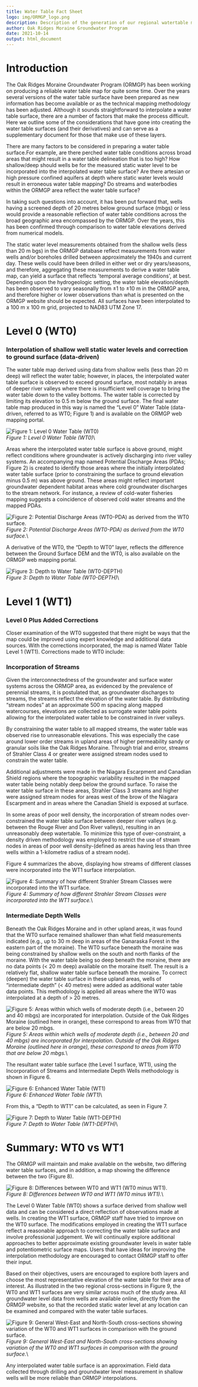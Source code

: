 ```yaml
---
title: Water Table Fact Sheet
logo: img/ORMGP_logo.png
description: Description of the generation of our regional watertable map
author: Oak Ridges Moraine Groundwater Program
date: 2021-10-14
output: html_document
---
```



# Introduction

The Oak Ridges Moraine Groundwater Program (ORMGP) has been working on producing a reliable water table map for quite some time. Over the years several versions of the water table surface have been prepared as new information has become available or as the technical mapping methodology has been adjusted. Although it sounds straightforward to interpolate a water table surface, there are a number of factors that make the process difficult.  Here we outline some of the considerations that have gone into creating the water table surfaces (and their derivatives) and can serve as a supplementary document for those that make use of these layers.

There are many factors to be considered in preparing a water table surface.For example, are there perched water table conditions across broad areas that might result in a water table delineation that is too high? How shallow/deep should wells be for the measured static water level to be incorporated into the interpolated water table surface? Are there artesian or high pressure confined aquifers at depth where static water levels would result in erroneous water table mapping? Do streams and waterbodies within the ORMGP area reflect the water table surface?

In taking such questions into account, it has been put forward that, wells having a screened depth of 20 metres below ground surface (mbgs) or less would provide a reasonable reflection of water table conditions across the broad geographic area encompassed by the ORMGP. Over the years, this has been confirmed through comparison to water table elevations derived from numerical models. 

The static water level measurements obtained from the shallow wells (less than 20 m bgs) in the ORMGP database reflect measurements from water wells and/or boreholes drilled between approximately the 1940s and current day. These wells could have been drilled in either wet or dry years/seasons, and therefore, aggregating these measurements to derive a water table map, can yield a surface that reflects 'temporal average conditions', at best. Depending upon the hydrogeologic setting, the water table elevation/depth has been observed to vary seasonally from ±1 to ±10 m in the ORMGP area, and therefore higher or lower observations than what is presented on the ORMGP website should be expected. All surfaces have been interpolated to a 100 m x 100 m grid, projected to NAD83 UTM Zone 17.

# Level 0 (WT0) 
### Interpolation of shallow well static water levels and correction to ground surface (data-driven)

The water table map derived using data from shallow wells (less than 20 m deep) will reflect the water table; however, in places, the interpolated water table surface is observed to exceed ground surface, most notably in areas of deeper river valleys where there is insufficient well coverage to bring the water table down to the valley bottoms. The water table is corrected by limiting its elevation to 0.5 m below the ground surface. The final water table map produced in this way is named the “Level 0” Water Table (data-driven, referred to as WT0; Figure 1) and is available on the ORMGP web mapping portal.

![*Figure 1: Level 0 Water Table (WT0)*](https://raw.githubusercontent.com/OWRC/watertable/main/fig/f1.jpg)\
*Figure 1: Level 0 Water Table (WT0)*\

Areas where the interpolated water table surface is above ground, might reflect conditions where groundwater is actively discharging into river valley systems. An accompanying map named Potential Discharge Areas (PDAs; Figure 2) is created to identify those areas where the initially interpolated water table surface (prior to constraining the surface to ground elevation minus 0.5 m) was above ground. These areas might reflect important groundwater dependent habitat areas where cold groundwater discharges to the stream network. For instance, a review of cold-water fisheries mapping suggests a coincidence of observed cold water streams and the mapped PDAs. 

![*Figure 2: Potential Discharge Areas (WT0-PDA) as derived from the WT0 surface.*](https://raw.githubusercontent.com/OWRC/watertable/main/fig/f2.jpg)\
*Figure 2: Potential Discharge Areas (WT0-PDA) as derived from the WT0 surface.*\

A derivative of the WT0, the “Depth to WT0” layer, reflects the difference between the Ground Surface DEM and the WT0, is also available on the ORMGP web mapping portal.

![*Figure 3: Depth to Water Table (WT0-DEPTH)*](https://raw.githubusercontent.com/OWRC/watertable/main/fig/f3.jpg)\
*Figure 3: Depth to Water Table (WT0-DEPTH)*\



# Level 1 (WT1) 
### Level 0 Plus Added Corrections

Closer examination of the WT0 suggested that there might be ways that the map could be improved using expert knowledge and additional data sources. With the corrections incorporated, the map is named Water Table Level 1 (WT1). Corrections made to WT0 include:


### Incorporation of Streams

Given the interconnectedness of the groundwater and surface water systems across the ORMGP area, as evidenced by the prevalence of perennial streams, it is postulated that, as groundwater discharges to streams, the streams reflect the elevation of the water table. By distributing “stream nodes” at an approximate 500 m spacing along mapped watercourses, elevations are collected as surrogate water table points allowing for the interpolated water table to be constrained in river valleys. 

By constraining the water table to all mapped streams, the water table was observed rise to unreasonable elevations. This was especially the case around lower order streams in upland areas of higher permeability sandy or granular soils like the Oak Ridges Moraine. Through trial and error, streams of Strahler Class 4 or greater were assigned stream nodes used to constrain the water table.

Additional adjustments were made in the Niagara Escarpment and Canadian Shield regions where the topographic variability resulted in the mapped water table being notably deep below the ground surface. To raise the water table surface in these areas, Strahler Class 3 streams and higher were assigned stream nodes for areas west of the brow of the Niagara Escarpment and in areas where the Canadian Shield is exposed at surface.

In some areas of poor well density, the incorporation of stream nodes over-constrained the water table surface between deeper river valleys (e.g. between the Rouge River and Don River valleys), resulting in an unreasonably deep watertable. To minimize this type of over-constraint, a density driven methodology was employed to restrict the use of stream nodes in areas of poor well density-(defined as areas having less than three wells within a 1-kilometre radius of a stream node).

Figure 4 summarizes the above, displaying how streams of different classes were incorporated into the WT1 surface interpolation. 

![*Figure 4: Summary of how different Strahler Stream Classes were incorporated into the WT1 surface.*](https://raw.githubusercontent.com/OWRC/watertable/main/fig/f4.jpg)\
*Figure 4: Summary of how different Strahler Stream Classes were incorporated into the WT1 surface.*\


### Intermediate Depth Wells

Beneath the Oak Ridges Moraine and in other upland areas, it was found that the WT0 surface remained shallower than what field measurements indicated (e.g., up to 30 m deep in areas of the Ganaraska Forest in the eastern part of the moraine). The WT0 surface beneath the moraine was being constrained by shallow wells on the south and north flanks of the moraine. With the water table being so deep beneath the moraine, there are no data points (\< 20 m deep) available on the moraine itself. The result is a relatively flat, shallow water table surface beneath the moraine. To correct (deepen) the water table surface in these upland areas, wells of “intermediate depth” (\< 40 metres) were added as additional water table data points. This methodology is applied all areas where the WT0 was interpolated at a depth of \> 20 metres.

![*Figure 5: Areas within which wells of moderate depth (i.e., between 20 and 40 mbgs) are incorporated for interpolation. Outside of the Oak Ridges Moraine (outlined here in orange), these correspond to areas from WT0 that are below 20 mbgs.*](https://raw.githubusercontent.com/OWRC/watertable/main/fig/f5.jpg)\
*Figure 5: Areas within which wells of moderate depth (i.e., between 20 and 40 mbgs) are incorporated for interpolation. Outside of the Oak Ridges Moraine (outlined here in orange), these correspond to areas from WT0 that are below 20 mbgs.*\

The resultant water table surface (the Level 1 surface, WT1), using the Incorporation of Streams and Intermediate Depth Wells methodology is shown in Figure 6.

![*Figure 6: Enhanced Water Table (WT1)*](https://raw.githubusercontent.com/OWRC/watertable/main/fig/f6.jpg)\
*Figure 6: Enhanced Water Table (WT1)*\

From this, a “Depth to WT1” can be calculated, as seen in Figure 7.

![*Figure 7: Depth to Water Table (WT1-DEPTH)*](https://raw.githubusercontent.com/OWRC/watertable/main/fig/f7.jpg)\
*Figure 7: Depth to Water Table (WT1-DEPTH)*\


# Summary: WT0 vs WT1

The ORMGP will maintain and make available on the website, two differing water table surfaces, and in addition, a map showing the difference between the two (Figure 8). 

![*Figure 8: Differences between WT0 and WT1 (WT0 minus WT1).*](https://raw.githubusercontent.com/OWRC/watertable/main/fig/f8.jpg)\
*Figure 8: Differences between WT0 and WT1 (WT0 minus WT1).*\

The Level 0 Water Table (WT0) shows a surface derived from shallow well data and can be considered a direct reflection of observations made at wells. In creating the WT1 surface, ORMGP staff have tried to improve on the WT0 surface. The modifications employed in creating the WT1 surface reflect a reasonable approach to correcting the water table surface and involve professional judgement. We will continually explore additional approaches to better approximate existing groundwater levels in water table and potentiometric surface maps. Users that have ideas for improving the interpolation methodology are encouraged to contact ORMGP staff to offer their input.

Based on their objectives, users are encouraged to explore both layers and choose the most representative elevation of the water table for their area of interest. As illustrated in the two regional cross-sections in Figure 9, the WT0 and WT1 surfaces are very similar across much of the study area. All groundwater level data from wells are available online, directly from the ORMGP website, so that the recorded static water level at any location can be examined and compared with the water table surfaces.

![*Figure 9: General West-East and North-South cross-sections showing variation of the WT0 and WT1 surfaces in comparison with the ground surface.*](https://raw.githubusercontent.com/OWRC/watertable/main/fig/f9.jpg)\
*Figure 9: General West-East and North-South cross-sections showing variation of the WT0 and WT1 surfaces in comparison with the ground surface.*\

Any interpolated water table surface is an approximation. Field data collected through drilling and groundwater level measurement in shallow wells will be more reliable than ORMGP interpolations.
